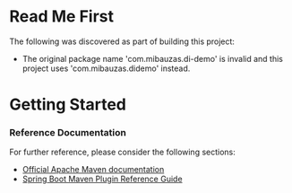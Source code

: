 # Read Me First
The following was discovered as part of building this project:

* The original package name 'com.mibauzas.di-demo' is invalid and this project uses 'com.mibauzas.didemo' instead.

# Getting Started

### Reference Documentation
For further reference, please consider the following sections:

* [Official Apache Maven documentation](https://maven.apache.org/guides/index.html)
* [Spring Boot Maven Plugin Reference Guide](https://docs.spring.io/spring-boot/docs/2.2.4.RELEASE/maven-plugin/)

